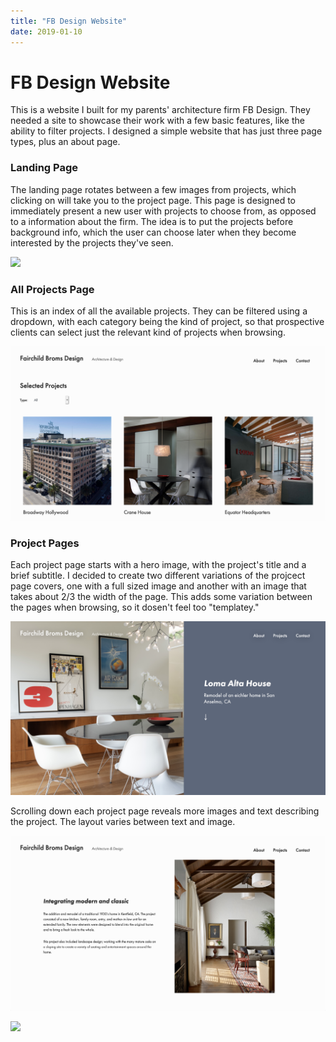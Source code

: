 ```yaml
---
title: "FB Design Website"
date: 2019-01-10
---
```


# FB Design Website

This is a website I built for my parents' architecture firm FB Design. They needed a site to showcase their work with a few basic features, like the ability to filter projects. I designed a simple website that has just three page types, plus an about page. 

### Landing Page

The landing page rotates between a few images from projects, which clicking on will take you to the project page. This page is designed to immediately present a new user with projects to choose from, as opposed to a information about the firm. The idea is to put the projects before background info, which the user can choose later when they become interested by the projects they've seen. 

![](/static/images/fb-design/main.png) 

### All Projects Page

This is an index of all the available projects. They can be filtered using a dropdown, with each category being the kind of project, so that prospective clients can select just the relevant kind of projects when browsing. 

![](/static/images/fb-design/list.png) 

### Project Pages

Each project page starts with a hero image, with the project's title and a brief subtitle. I decided to create two different variations of the projcect page covers, one with a full sized image and another with an image that takes about 2/3 the width of the page. This adds some variation between the pages when browsing, so it dosen't feel too "templatey."


![](/static/images/fb-design/feature.png) 

Scrolling down each project page reveals more images and text describing the project. The layout varies between text and image. 

![](/static/images/fb-design/feature2.png) 


![](/static/images/fb-design/edit2.gif)

